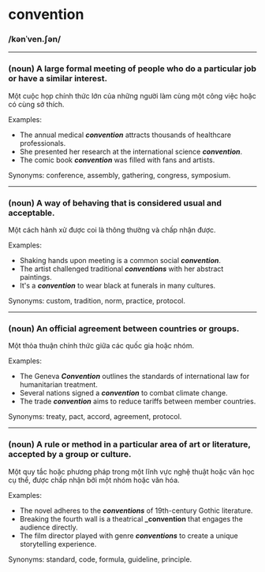 # convention

### /kənˈven.ʃən/

---

### (noun) A large formal meeting of people who do a particular job or have a similar interest.

Một cuộc họp chính thức lớn của những người làm cùng một công việc hoặc có cùng sở thích.

Examples:
- The annual medical **_convention_** attracts thousands of healthcare professionals.
- She presented her research at the international science **_convention_**.
- The comic book **_convention_** was filled with fans and artists.

Synonyms: conference, assembly, gathering, congress, symposium.

---

### (noun) A way of behaving that is considered usual and acceptable.

Một cách hành xử được coi là thông thường và chấp nhận được.

Examples:
- Shaking hands upon meeting is a common social **_convention_**.
- The artist challenged traditional **_conventions_** with her abstract paintings.
- It's a **_convention_** to wear black at funerals in many cultures.

Synonyms: custom, tradition, norm, practice, protocol.

---

### (noun) An official agreement between countries or groups.

Một thỏa thuận chính thức giữa các quốc gia hoặc nhóm.

Examples:
- The Geneva **_Convention_** outlines the standards of international law for humanitarian treatment.
- Several nations signed a **_convention_** to combat climate change.
- The trade **_convention_** aims to reduce tariffs between member countries.

Synonyms: treaty, pact, accord, agreement, protocol.

---

### (noun) A rule or method in a particular area of art or literature, accepted by a group or culture.

Một quy tắc hoặc phương pháp trong một lĩnh vực nghệ thuật hoặc văn học cụ thể, được chấp nhận bởi một nhóm hoặc văn hóa.

Examples:
- The novel adheres to the **_conventions_** of 19th-century Gothic literature.
- Breaking the fourth wall is a theatrical **_convention** that engages the audience directly.
- The film director played with genre **_conventions_** to create a unique storytelling experience.

Synonyms: standard, code, formula, guideline, principle.